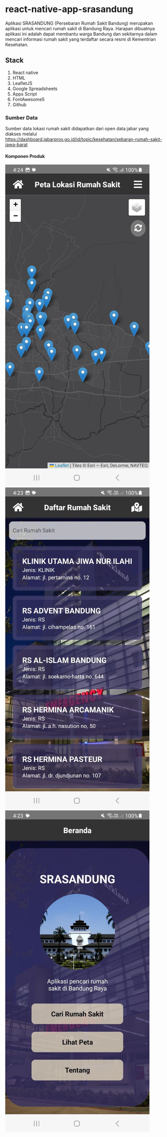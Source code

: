 # react-native-app-srasandung
   Aplikasi SRASANDUNG (Persebaran Rumah Sakit Bandung) merupakan aplikasi untuk mencari rumah sakit di Bandung Raya. Harapan dibuatnya aplikasi ini adalah dapat membantu warga Bandung dan sekitarnya dalam mencari informasi rumah sakit yang terdaftar
   secara resmi di Kementrian Kesehatan.

## Stack
   1. React native
   2. HTML
   3. LeafletJS
   4. Google Spreadsheets
   5. Apps Script
   6. FontAwesome5
   7. Github

### Sumber Data
   Sumber data lokasi rumah sakit didapatkan dari open data jabar yang diakses melalui https://dashboard.jabarprov.go.id/id/topic/kesehatan/sebaran-rumah-sakit-jawa-barat 

#### Komponen Produk

![Logo](./4.jpg)
![Logo](./3.jpg)
![Logo](./2.jpg)